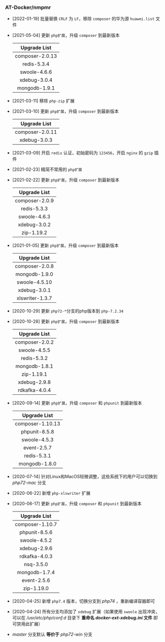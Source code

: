 ### AT-Docker/nmpmr

- [2022-01-19] 批量替换 `CRLF` 为 `LF`，移除 `composer` 的华为源 `huawei.list` 文件

- [2021-05-04] 更新 `php扩展`，升级 `composer` 到最新版本

   |  Upgrade List   |
   | :-------------: |
   | composer-2.0.13  |
   |  redis-5.3.4   |
   |  swoole-4.6.6   |
   |  xdebug-3.0.4   |
   |  mongodb-1.9.1   |

- [2021-03-11] 移除 `php-zip` 扩展

- [2021-03-10] 更新 `php扩展`，升级 `composer` 到最新版本

   |  Upgrade List   |
   | :-------------: |
   | composer-2.0.11  |
   |  xdebug-3.0.3   |

- [2021-03-09] 开启 `redis` 认证，初始密码为 `123456`，开启 `nginx` 的 `gzip` 插件

- [2021-02-23] 精简不常用的 `php扩展`

- [2021-02-22] 更新 `php扩展`，升级 `composer` 到最新版本

   |  Upgrade List   |
   | :-------------: |
   | composer-2.0.9  |
   |  redis-5.3.3  |
   |  swoole-4.6.3  |
   |  xdebug-3.0.2   |
   | zip-1.19.2 |

- [2021-01-05] 更新 `php扩展`，升级 `composer` 到最新版本

   |  Upgrade List   |
   | :-------------: |
   | composer-2.0.8  |
   |  mongodb-1.9.0  |
   |  swoole-4.5.10  |
   |  xdebug-3.0.1   |
   | xlswriter-1.3.7 |

- [2020-10-29] 更新 `php72-*`分支的php版本到 `php-7.2.34`

- [2020-10-28] 更新 `php扩展`，升级 `composer` 到最新版本

   |  Upgrade List  |
   | :------------: |
   | composer-2.0.2 |
   |  swoole-4.5.5  |
   |  redis-5.3.2   |
   | mongodb-1.8.1  |
   |   zip-1.19.1   |
   |  xdebug-2.9.8  |
   | rdkafka-4.0.4  |

- [2020-09-14] 更新 `php扩展`，升级 `composer` 和 `phpunit` 到最新版本

   |  Upgrade List  |
   | :------------: |
   | composer-1.10.13 |
   |  phpunit-8.5.8  |
   |  swoole-4.5.3   |
   | event-2.5.7  |
   |   redis-5.3.1   |
   |  mongodb-1.8.0  |

- [2020-07-14] 针对Linux和MacOS轻微调整，这些系统下的用户可以切换到 *php72-mac* 分支

- [2020-06-22] 新增 `php-xlswriter` 扩展

- [2020-06-17] 更新 `php扩展`，升级 `composer` 和 `phpunit` 到最新版本

   |  Upgrade List  |
   | :------------: |
   | composer-1.10.7 |
   |  phpunit-8.5.6  |
   | swoole-4.5.2 |
   | xdebug-2.9.6 |
   |   rdkafka-4.0.3   |
   |  nsq-3.5.0  |
   | mongodb-1.7.4 |
   | event-2.5.6 |
   | zip-1.19.0 |

- [2020-04-25] 新增 `php7.4` 版本，切换分支到 *php74* ，重新编译容器即可

- [2020-04-24] 所有分支均添加了 `xdebug` 扩展（如果使用 `swoole` 出现冲突，可以在 */usr/etc/php/conf.d* 目录下 **重命名 *docker-ext-xdebug.ini* 文件** 即可禁用此扩展）

- *master* 分支默认 **等价于** *php72-win* 分支